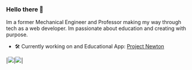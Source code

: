 ### Hello there :muscle:	

Im a former Mechanical Engineer and Professor making my way through tech as a web developer. Im passionate about education and creating with purpose. 
- :hammer_and_wrench:	Currently working on and Educational App: [Project Newton](projectnewton.andrescn20.com)


|<img src="https://github-readme-stats.vercel.app/api?username=andrescn20&show_icons=true&theme=dark"/>|<img src="https://github-readme-stats.vercel.app/api/top-langs?username=andrescn20&layout=compact&theme=dark"/>|

<!--
**andrescn20/andrescn20** is a ✨ _special_ ✨ repository because its `README.md` (this file) appears on your GitHub profile.

Here are some ideas to get you started:

- 🔭 I’m currently working on ...
- 🌱 I’m currently learning ...
- 👯 I’m looking to collaborate on ...
- 🤔 I’m looking for help with ...
- 💬 Ask me about ...
- 📫 How to reach me: ...
- 😄 Pronouns: ...
- ⚡ Fun fact: ...
-->
